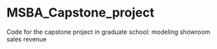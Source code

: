 # MSBA_Capstone_project

Code for the capstone project in graduate school: modeling showroom sales revenue
